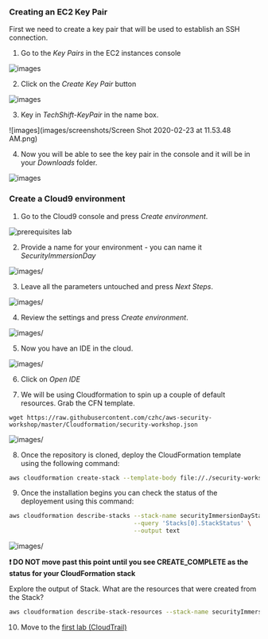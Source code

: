 ### Creating an EC2 Key Pair

First we need to create a key pair that will be used to establish an SSH
connection.

1)  Go to the *Key Pairs* in the EC2 instances console

![images](images/1b7a0e08bd10420fa37c1270cffe1f54.png)

2)  Click on the *Create Key Pair* button

![images](images/d3c32b52f680b2710b9bb1a93c1407c1.png)

3)  Key in *TechShift-KeyPair* in the name box.

![images](images/screenshots/Screen Shot 2020-02-23 at 11.53.48 AM.png)

4)  Now you will be able to see the key pair in the console and it will be in your *Downloads* folder.

![images](images/7324683f50d7dbe301fa0c476d84153a.png)

### Create a Cloud9 environment

1) Go to the Cloud9 console and press *Create environment*.

![prerequisites lab](images//1d057a6d465f25b6ff1842ee465ab08d.png)

2) Provide a name for your environment - you can name it _SecurityImmersionDay_

![images/](images/cloud9-environment-name.png)

3) Leave all the parameters untouched and press *Next Steps*.


![images/](images/bd9d46e5b0a0c7f7e0e405566a2a4806.png)


4) Review the settings and press *Create environment*.


![images/](images/09e18a38e2942abbedcfae852c057fb3.png)


5) Now you have an IDE in the cloud.


![images/](images/6bf8fc54f1f01e9eda93a8dc95f5dccd.png)

6) Click on *Open IDE*

7) We will be using Cloudformation to spin up a couple of default resources. Grab the CFN template.

```
wget https://raw.githubusercontent.com/czhc/aws-security-workshop/master/Cloudformation/security-workshop.json

```

![images/](images/clone.png)

8) Once the repository is cloned, deploy the CloudFormation template using the following command:

```sh
aws cloudformation create-stack --template-body file://./security-workshop.json --stack-name securityImmersionDayStack --capabilities CAPABILITY_NAMED_IAM --parameters ParameterKey=InstanceType,ParameterValue=t2.small ParameterKey=KeyName,ParameterValue=SecurityImmersionDay ParameterKey=RDSPassword,ParameterValue=securityID2020 ParameterKey=RDSUsername,ParameterValue=admin ParameterKey=VPCCIDR,ParameterValue=172.4.0.0/16
```

9) Once the installation begins you can check the status of the deployement using this command:

```sh
aws cloudformation describe-stacks --stack-name securityImmersionDayStack \
                                   --query 'Stacks[0].StackStatus' \
                                   --output text
```

![images/](images/statuscheck.png)

 **:heavy_exclamation_mark: DO NOT move past this point until you see CREATE_COMPLETE as the status for your CloudFormation stack**

Explore the output of Stack. What are the resources that were created from the Stack?

```sh
aws cloudformation describe-stack-resources --stack-name securityImmersionDayStack --output table --query "StackResources[].ResourceType"

```

10) Move to the [first lab (CloudTrail)](../01-CloudTrail-Lab/README.md)
